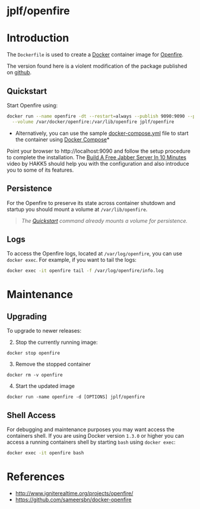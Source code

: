 # jplf/openfire

# Introduction

The `Dockerfile` is used to create a [Docker](https://www.docker.com/) container image for [Openfire](http://www.igniterealtime.org/projects/openfire/).

The version found here is a violent modification of the package published on [github](https://github.com/sameersbn/docker-openfire).


## Quickstart

Start Openfire using:

```bash
docker run --name openfire -dt --restart=always --publish 9090:9090 --publish 5222:5222 \
  --volume /var/docker/openfire:/var/lib/openfire jplf/openfire
```

* Alternatively, you can use the sample [docker-compose.yml](docker-compose.yml) file to start the container using [Docker Compose](https://docs.docker.com/compose/)*

Point your browser to http://localhost:9090 and follow the setup procedure to complete the installation. The [Build A Free Jabber Server In 10 Minutes](https://www.youtube.com/watch?v=ytUB5qJm5HE#t=246s) video by HAKK5 should help you with the configuration and also introduce you to some of its features.

## Persistence

For the Openfire to preserve its state across container shutdown and startup you should mount a volume at `/var/lib/openfire`.

> *The [Quickstart](#quickstart) command already mounts a volume for persistence.*

## Logs

To access the Openfire logs, located at `/var/log/openfire`, you can use `docker exec`. For example, if you want to tail the logs:

```bash
docker exec -it openfire tail -f /var/log/openfire/info.log
```

# Maintenance

## Upgrading

To upgrade to newer releases:

  2. Stop the currently running image:

  ```
  docker stop openfire
  ```

  3. Remove the stopped container

  ```
  docker rm -v openfire
  ```

  4. Start the updated image

  ```
  docker run -name openfire -d [OPTIONS] jplf/openfire
  ```

## Shell Access

For debugging and maintenance purposes you may want access the containers shell. If you are using Docker version `1.3.0` or higher you can access a running containers shell by starting `bash` using `docker exec`:

```bash
docker exec -it openfire bash
```

# References

  * http://www.igniterealtime.org/projects/openfire/
  * https://github.com/sameersbn/docker-openfire